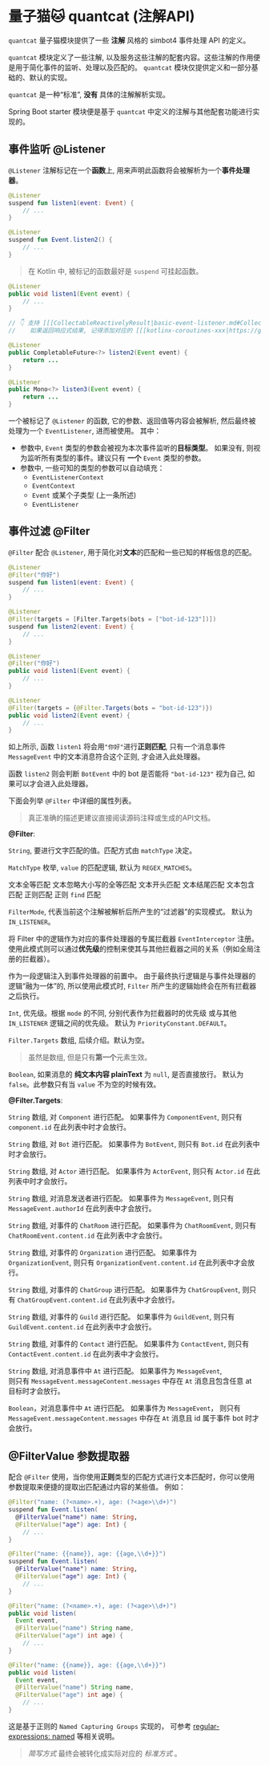 # 量子猫🐱 quantcat (注解API)

<tldr>

`quantcat` 量子猫模块提供了一些 **注解** 风格的 simbot4 事件处理 API 的定义。


</tldr>

`quantcat` 模块定义了一些注解, 以及服务这些注解的配套内容。这些注解的作用便是用于简化事件的监听、处理以及匹配的。
`quantcat` 模块仅提供定义和一部分基础的、默认的实现。

`quantcat` 是一种“标准”, **没有** 具体的注解解析实现。


<note>

Spring Boot starter 模块便是基于 `quantcat` 中定义的注解与其他配套功能进行实现的。

</note>

## 事件监听 @Listener

`@Listener` 注解标记在一个**函数**上, 用来声明此函数将会被解析为一个**事件处理器**。

<tabs group="Code">
<tab title="Kotlin" group-key="Kotlin">

```Kotlin
@Listener
suspend fun listen1(event: Event) {
    // ...
}

@Listener
suspend fun Event.listen2() {
    // ...
}
```

> 在 Kotlin 中, 被标记的函数最好是 `suspend` 可挂起函数。

</tab>
<tab title="Java" group-key="Java">

```Java
@Listener
public void listen1(Event event) {
    // ...
}

// 👇 支持 [[[CollectableReactivelyResult|basic-event-listener.md#CollectableReactivelyResult]]] 中所述的异步/响应式结果。
//    如果返回响应式结果, 记得添加对应的 [[[kotlinx-coroutines-xxx|https://github.com/Kotlin/kotlinx.coroutines/blob/master/reactive/README.md]]] 依赖。

@Listener
public CompletableFuture<?> listen2(Event event) {
    return ...
}

@Listener
public Mono<?> listen3(Event event) {
    return ...
}
```

</tab>
</tabs>

一个被标记了 `@Listener` 的函数, 它的参数、返回值等内容会被解析, 然后最终被处理为一个 `EventListener`, 进而被使用。
其中：

- 参数中,  `Event` 类型的参数会被视为本次事件监听的**目标类型**。
  如果没有, 则视为监听所有类型的事件。建议只有 **一个** `Event` 类型的参数。
- 参数中, 一些可知的类型的参数可以自动填充：
    - `EventListenerContext`
    - `EventContext`
    - `Event` 或某个子类型 (上一条所述)
    - `EventListener`

## 事件过滤 @Filter

`@Filter` 配合 `@Listener`, 用于简化对**文本**的匹配和一些已知的样板信息的匹配。

<tabs group="Code">
<tab title="Kotlin" group-key="Kotlin">

```Kotlin
@Listener
@Filter("你好")
suspend fun listen1(event: Event) {
    // ...
}

@Listener
@Filter(targets = [Filter.Targets(bots = ["bot-id-123"])])
suspend fun listen2(event: Event) {
    // ...
}
```

</tab>
<tab title="Java" group-key="Java">

```Java
@Listener
@Filter("你好")
public void listen1(Event event) {
    // ...
}

@Listener
@Filter(targets = {@Filter.Targets(bots = "bot-id-123")})
public void listen2(Event event) {
    // ...
}
```

</tab>
</tabs>

如上所示, 函数 `listen1` 将会用`"你好"`进行**正则匹配**, 只有一个消息事件 `MessageEvent` 中的文本消息符合这个正则,
才会进入此处理器。

函数 `listen2` 则会判断 `BotEvent` 中的 bot 是否能将 `"bot-id-123"` 视为自己, 如果可以才会进入此处理器。

下面会列举 `@Filter` 中详细的属性列表。

> 真正准确的描述更建议直接阅读源码注释或生成的API文档。

**@Filter**:

<deflist>
<def title="value">

`String`, 要进行文字匹配的值。匹配方式由 `matchType` 决定。

</def>
<def title="matchType">

`MatchType` 枚举, `value` 的匹配逻辑, 默认为 `REGEX_MATCHES`。

<deflist type="medium">
<def title="TEXT_EQUALS">文本全等匹配</def>
<def title="TEXT_EQUALS_IGNORE_CASE">文本忽略大小写的全等匹配</def>
<def title="TEXT_STARTS_WITH">文本开头匹配</def>
<def title="TEXT_ENDS_WITH">文本结尾匹配</def>
<def title="TEXT_CONTAINS">文本包含匹配</def>
<def title="REGEX_MATCHES">正则匹配</def>
<def title="REGEX_CONTAINS">正则 <code>find</code> 匹配</def>
</deflist>

</def>
<def title="mode">

`FilterMode`, 代表当前这个注解被解析后所产生的“过滤器”的实现模式。
默认为 `IN_LISTENER`。

<deflist type="medium">
<def title="INTERCEPTOR">

将 Filter 中的逻辑作为对应的事件处理器的专属拦截器 `EventInterceptor` 注册。
使用此模式则可以通过**优先级**的控制来使其与其他拦截器之间的关系（例如全局注册的拦截器）。

</def>
<def title="IN_LISTENER">

作为一段逻辑注入到事件处理器的前置中。
由于最终执行逻辑是与事件处理器的逻辑“融为一体”的,
所以使用此模式时, `Filter` 所产生的逻辑始终会在所有拦截器之后执行。

</def>
</deflist>

</def>
<def title="priority">

`Int`, 优先级。根据 `mode` 的不同, 分别代表作为拦截器时的优先级
或与其他 `IN_LISTENER` 逻辑之间的优先级。
默认为 `PriorityConstant.DEFAULT`。

</def>
<def title="targets">

`Filter.Targets` 数组, 后续介绍。默认为空。

> 虽然是数组, 但是只有**第一个**元素生效。

</def>
<def title="ifNullPass">

`Boolean`, 如果消息的 **纯文本内容 plainText** 为 `null`, 是否直接放行。
默认为 `false`。此参数只有当 `value` 不为空的时候有效。

</def>
</deflist>

**@Filter.Targets**:

<deflist>
<def title="components">

`String` 数组, 对 `Component` 进行匹配。 如果事件为 `ComponentEvent`, 则只有 `component.id` 在此列表中时才会放行。

</def>
<def title="bots">

`String` 数组, 对 `Bot` 进行匹配。 如果事件为 `BotEvent`, 则只有 `Bot.id` 在此列表中时才会放行。

</def>
<def title="actors">

`String` 数组, 对 `Actor` 进行匹配。 如果事件为 `ActorEvent`, 则只有 `Actor.id` 在此列表中时才会放行。

</def>
<def title="authors">

`String` 数组, 对消息发送者进行匹配。 如果事件为 `MessageEvent`, 则只有 `MessageEvent.authorId` 在此列表中才会放行。

</def>
<def title="chatRooms">

`String` 数组, 对事件的 `ChatRoom` 进行匹配。 如果事件为 `ChatRoomEvent`, 则只有 `ChatRoomEvent.content.id` 在此列表中才会放行。

</def>
<def title="organizations">

`String` 数组, 对事件的 `Organization` 进行匹配。 如果事件为 `OrganizationEvent`, 则只有 `OrganizationEvent.content.id`
在此列表中才会放行。

</def>
<def title="groups">

`String` 数组, 对事件的 `ChatGroup` 进行匹配。 如果事件为 `ChatGroupEvent`, 则只有 `ChatGroupEvent.content.id` 在此列表中才会放行。

</def>
<def title="guilds">

`String` 数组, 对事件的 `Guild` 进行匹配。 如果事件为 `GuildEvent`, 则只有 `GuildEvent.content.id` 在此列表中才会放行。

</def>
<def title="contacts">

`String` 数组, 对事件的 `Contact` 进行匹配。 如果事件为 `ContactEvent`, 则只有 `ContactEvent.content.id` 在此列表中才会放行。

</def>
<def title="ats">

`String` 数组, 对消息事件中 `At` 进行匹配。 如果事件为 `MessageEvent`,  
则只有 `MessageEvent.messageContent.messages` 中存在 `At` 消息且包含任意 at 目标时才会放行。

</def>
<def title="atBot">

`Boolean`，对消息事件中 `At` 进行匹配。
如果事件为 `MessageEvent`， 则只有 `MessageEvent.messageContent.messages` 中存在 `At` 消息且 id 属于事件 bot 时才会放行。

</def>
</deflist>

## @FilterValue 参数提取器

配合 `@Filter` 使用，当你使用**正则**类型的匹配方式进行文本匹配时，你可以使用参数提取来便捷的提取出匹配通过内容的某些值。
例如：

<tabs group="Code">
<tab title="Kotlin" group-key="Kotlin">


<compare type="top-bottom" first-title="正则标准方式" second-title="简写方式">

```Kotlin
@Filter("name: (?<name>.+), age: (?<age>\\d+)")
suspend fun Event.listen(
  @FilterValue("name") name: String, 
  @FilterValue("age") age: Int) {
    // ...
}
```

```Kotlin
@Filter("name: {{name}}, age: {{age,\\d+}}")
suspend fun Event.listen(
  @FilterValue("name") name: String, 
  @FilterValue("age") age: Int) {
    // ...
}
```

</compare>

</tab>
<tab title="Java" group-key="Java">

<compare type="top-bottom" first-title="正则标准方式" second-title="简写方式">

```Java
@Filter("name: (?<name>.+), age: (?<age>\\d+)")
public void listen(
  Event event,
  @FilterValue("name") String name, 
  @FilterValue("age") int age) {
    // ...
}
```

```Java
@Filter("name: {{name}}, age: {{age,\\d+}}")
public void listen(
  Event event,
  @FilterValue("name") String name, 
  @FilterValue("age") int age) {
    // ...
}
```

</compare>

</tab>
</tabs>


<note>

这是基于正则的 `Named Capturing Groups` 实现的，
可参考 [regular-expressions: named](https://www.regular-expressions.info/named.html) 等相关说明。

</note>

> _简写方式_ 最终会被转化成实际对应的 _标准方式_ 。

